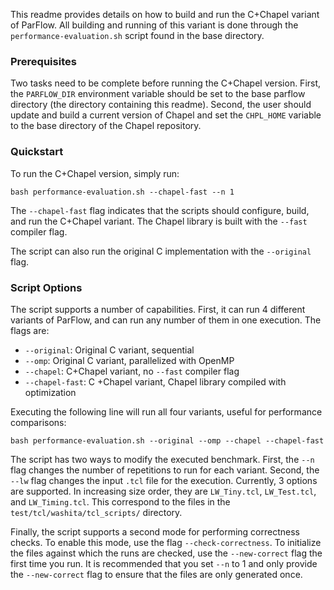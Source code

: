 This readme provides details on how to build and run the C+Chapel variant of
ParFlow. All building and running of this variant is done through the
`performance-evaluation.sh` script found in the base directory.

### Prerequisites

Two tasks need to be complete before running the C+Chapel version.
First, the `PARFLOW_DIR` environment variable should be set to the 
base parflow directory (the directory containing this readme).
Second, the user should update and build a current version of Chapel and set the 
`CHPL_HOME` variable to the base directory of the Chapel repository.

### Quickstart

To run the C+Chapel version, simply run:
```
bash performance-evaluation.sh --chapel-fast --n 1
```
The `--chapel-fast` flag indicates that the scripts should configure, build,
and run the C+Chapel variant. The Chapel library is built with the `--fast`
compiler flag.

The script can also run the original C implementation with the `--original` flag.

### Script Options

The script supports a number of capabilities. First, it can run 4 different
variants of ParFlow, and can run any number of them in one execution. The flags
are:
- `--original`: Original C variant, sequential
- `--omp`: Original C variant, parallelized with OpenMP
- `--chapel`: C+Chapel variant, no `--fast` compiler flag
- `--chapel-fast`: C +Chapel variant, Chapel library compiled with optimization

Executing the following line will run all four variants, useful for performance
comparisons:
```
bash performance-evaluation.sh --original --omp --chapel --chapel-fast
```

The script has two ways to modify the executed benchmark. First, the `--n` flag
changes the number of repetitions to run for each variant. Second, the `--lw`
flag changes the input `.tcl` file for the execution. Currently, 3 options are
supported. In increasing size order, they are `LW_Tiny.tcl`, `LW_Test.tcl`, and
`LW_Timing.tcl`. This correspond to the files in the
`test/tcl/washita/tcl_scripts/` directory.

Finally, the script supports a second mode for performing correctness checks.
To enable this mode, use the flag `--check-correctness`. To initialize the
files against which the runs are checked, use the `--new-correct` flag the
first time you run. It is recommended that you set `--n` to 1 and only provide
the `--new-correct` flag to ensure that the files are only generated once.

